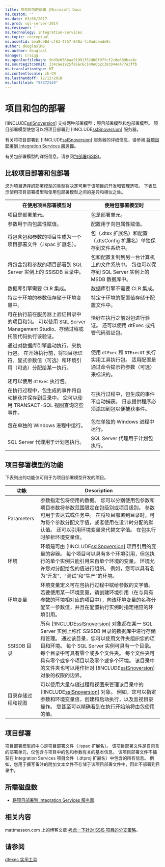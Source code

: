 ```yaml
---
title: 项目和包的部署 |Microsoft Docs
ms.custom: ''
ms.date: 03/06/2017
ms.prod: sql-server-2014
ms.reviewer: ''
ms.technology: integration-services
ms.topic: conceptual
ms.assetid: bea8ce8d-cf63-4257-840a-fc9adceade8c
author: douglaslMS
ms.author: douglasl
manager: craigg
ms.openlocfilehash: 9bd9e036baa91991352d00f97fcf2c8e689bae6c
ms.sourcegitcommit: 334cae1925fa5ac6c140e0b2c38c844c477e3ffb
ms.translationtype: MT
ms.contentlocale: zh-CN
ms.lasthandoff: 12/13/2018
ms.locfileid: "53372149"
---
```

# <a name="deployment-of-projects-and-packages"></a>项目和包的部署
  [!INCLUDE[ssISnoversion](../../includes/ssisnoversion-md.md)] 支持两种部署模型：项目部署模型和包部署模型。 项目部署模型使您可以将项目部署到 [!INCLUDE[ssISnoversion](../../includes/ssisnoversion-md.md)] 服务器。  
  
 有关将项目部署到 [!INCLUDE[ssISnoversion](../../includes/ssisnoversion-md.md)] 服务器的详细信息，请参阅 [将项目部署到 Integration Services 服务器](../deploy-projects-to-integration-services-server.md)。  
  
 有关包部署模型的详细信息，请参阅[包部署&#40;SSIS&#41;](legacy-package-deployment-ssis.md)。  
  
## <a name="compare-project-deployment-and-package-deployment"></a>比较项目部署和包部署  
 您为项目选择的部署模型的类型将决定可用于该项目的开发和管理选项。 下表显示使用项目部署模型和使用包部署模型之间的差异和相似之处。  
  
|在使用项目部署模型时|使用包部署模型时|  
|---------------------------------------------|---------------------------------------------|  
|项目是部署单元。|包是部署单元。|  
|参数用于向包属性赋值。|配置用于向包属性赋值。|  
|将包含包和参数的项目生成为一个项目部署文件（.ispac 扩展名）。|包（.dtsx 扩展名）和配置（.dtsConfig 扩展名）单独保存到文件系统中。|  
|将包含包和参数的项目部署到 SQL Server 实例上的 SSISDB 目录中。|包和配置复制到另一台计算机上的文件系统中。 包也可以保存到 SQL Server 实例上的 MSDB 数据库中。|  
|数据库引擎需要 CLR 集成。|数据库引擎不需要 CLR 集成。|  
|特定于环境的参数值存储于环境变量中。|特定于环境的配置值存储于配置文件中。|  
|可在执行前在服务器上验证目录中的项目和包。 可以使用 SQL Server Management Studio、存储过程或托管代码执行该验证。|恰好在执行之前对包进行验证。 还可以使用 dtExec 或托管代码验证包。|  
|通过对数据库引擎启动执行，来执行包。 在开始执行前，将项目标识符、显式参数值（可选）和环境引用（可选）分配给某一执行。<br /><br /> 还可以使用 `dtExec` 执行包。|使用 `dtExec` 和 `DTExecUI` 执行实用工具执行包。 适用配置是通过命令提示符参数（可选）来标识的。|  
|在执行过程中，包生成的事件将自动捕获并保存到目录中。 您可以使用 TRANSACT-SQL 视图查询这些事件。|在执行过程中，包生成的事件不自动捕获。 日志提供程序必须添加到包以便捕获事件。|  
|包在单独的 Windows 进程中运行。|包在单独的 Windows 进程中运行。|  
|SQL Server 代理用于计划包执行。|SQL Server 代理用于计划包执行。|  
  
## <a name="features-of-project-deployment-model"></a>项目部署模型的功能  
 下表列出的功能仅可用于为项目部署模型开发的项目。  
  
|功能|Description|  
|-------------|-----------------|  
|Parameters|参数指定包将使用的数据。 您可以分别使用包参数和项目参数将参数范围限定在包级别或项目级别。 参数可用于表达式或任务中。 在将项目部署到目录时，可为每个参数分配文字值，或者使用在设计时分配的默认值。 还可以引用环境变量来代替文字值。 在包执行时解析环境变量值。|  
|环境|环境是可由 [!INCLUDE[ssISnoversion](../../includes/ssisnoversion-md.md)] 项目引用的变量的容器。 每个项目可以具有多个环境引用，但包执行的单个实例只能引用来自单个环境的变量。 环境允许您对分配给包的值进行组织。 例如，您可以具有名为“开发”、“测试”和“生产”的环境。|  
|环境变量|环境变量定义可在包执行过程中赋给参数的文字值。 若要使用某一环境变量，请创建环境引用（在与具有参数的环境相对应的项目中），向该环境变量的名称分配某一参数值，并且在配置执行实例时指定相应的环境引用。|  
|SSISDB 目录|所有 [!INCLUDE[ssISnoversion](../../includes/ssisnoversion-md.md)] 对象都在某一 SQL Server 实例上称作 SSISDB 目录的数据库中进行存储和管理。 通过该目录，您可以使用文件夹组织您的项目和环境。 每个 SQL Server 实例可具有一个目录。 每个目录中可具有零个或多个文件夹。 每个文件夹可具有零个或多个项目以及零个或多个环境。 该目录中的文件夹也可以用作针对 [!INCLUDE[ssISnoversion](../../includes/ssisnoversion-md.md)] 对象的权限的边界。|  
|目录存储过程和视图|可以使用大量存储过程和视图来管理该目录中的 [!INCLUDE[ssISnoversion](../../includes/ssisnoversion-md.md)] 对象。 例如，您可以指定参数和环境变量值，创建和启动执行，以及监视目录操作。 您甚至可以精确看到在执行开始前将由包使用的值。|  
  
## <a name="project-deployment"></a>项目部署  
 项目部署模型的中心是项目部署文件（.ispac 扩展名）。 该项目部署文件是自包含的部署单元，仅包含与项目中的包和参数有关的基本信息。 该项目部署文件不捕获在 Integration Services 项目文件（.dtproj 扩展名）中包含的所有信息。 例如，您用于撰写备注的附加文本文件不存储于该项目部署文件中，因此不部署到目录中。  
  
## <a name="required-tasks"></a>所需磁盘数  
  
-   [将项目部署到 Integration Services 服务器](../deploy-projects-to-integration-services-server.md)  
  
## <a name="related-content"></a>相关内容  
 mattmasson.com 上的博客文章 [考虑一下针对 SSIS 项目的分支策略](https://go.microsoft.com/fwlink/?LinkId=245739)。  
  
## <a name="see-also"></a>请参阅  
 [dtexec 实用工具](dtexec-utility.md)  
  
  
